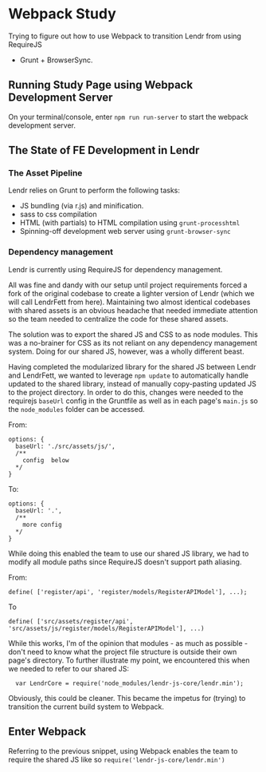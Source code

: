 # Webpack Study

Trying to figure out how to use Webpack to transition Lendr from using RequireJS
+ Grunt + BrowserSync.  

## Running Study Page using Webpack Development Server
On your terminal/console, enter `npm run run-server` to start the webpack
   development server.

## The State of FE Development in Lendr

### The Asset Pipeline
Lendr relies on Grunt to perform the following tasks:
  * JS bundling (via r.js) and minification.
  * sass to css compilation
  * HTML (with partials) to HTML compilation using `grunt-processhtml`
  * Spinning-off development web server using `grunt-browser-sync`

### Dependency management

Lendr is currently using RequireJS for dependency management.

All was fine and dandy with our setup until project requirements forced a fork
of the original codebase to create a lighter version of Lendr (which we will call LendrFett from here).
Maintaining two almost identical codebases with shared assets is an obvious headache that needed
immediate attention so the team needed to centralize the code for these shared assets.

The solution was to export the shared JS and CSS to as node modules. This was a
no-brainer for CSS as its not reliant on any dependency management system. Doing
for our shared JS, however, was a wholly different beast.

Having completed the modularized library for the shared JS between Lendr and LendrFett,
we wanted to leverage `npm update` to automatically handle updated to the shared library,
instead of manually copy-pasting updated JS to the project directory. In order to
do this, changes were needed to the requirejs `baseUrl` config in the Gruntfile as well
as in each page's `main.js` so the `node_modules` folder can be accessed.

From:
```
options: {
  baseUrl: './src/assets/js/',
  /**
    config  below
  */
}
```

To:

```
options: {
  baseUrl: '.',
  /**
    more config
  */
}
```

While doing this enabled the team to use our shared JS library, we had to
modify all module paths since RequireJS doesn't support path aliasing.

From:
```
define( ['register/api', 'register/models/RegisterAPIModel'], ...);
```
To

```
define( ['src/assets/register/api', 'src/assets/js/register/models/RegisterAPIModel'], ...)
```

While this works, I'm of the opinion that modules - as much as possible - don't
need to know what the project file structure is outside their own page's directory.
To further illustrate my point, we encountered this when we needed to refer to our
shared JS:

```
  var LendrCore = require('node_modules/lendr-js-core/lendr.min');
```
Obviously, this could be cleaner. This became the impetus for (trying) to transition
the current build system to Webpack.

## Enter Webpack

Referring to the previous snippet, using Webpack enables the team to require
the shared JS like so `require('lendr-js-core/lendr.min')`
